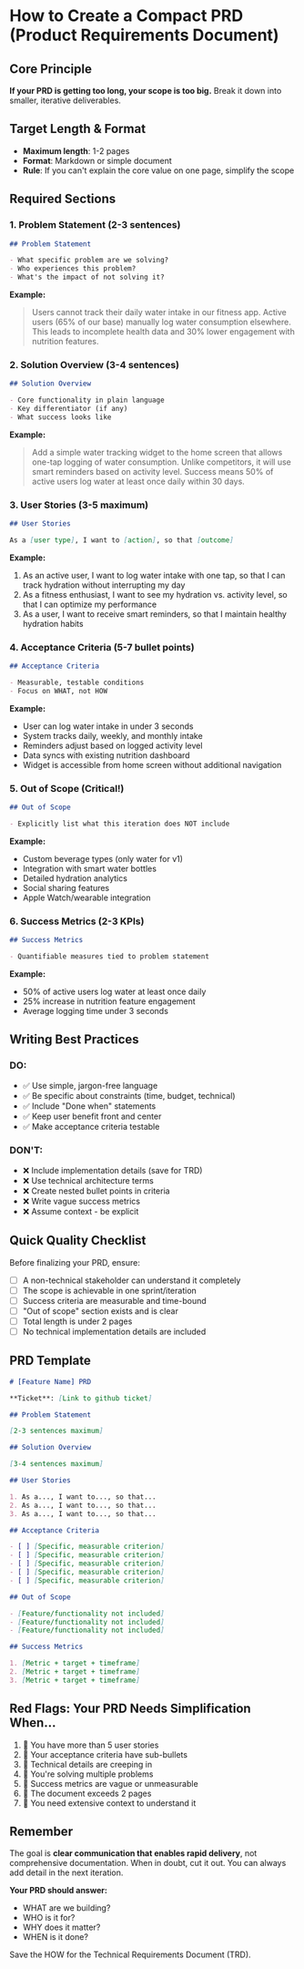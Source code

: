 # How to Create a Compact PRD (Product Requirements Document)

## Core Principle

**If your PRD is getting too long, your scope is too big.** Break it down into smaller, iterative
deliverables.

## Target Length & Format

- **Maximum length**: 1-2 pages
- **Format**: Markdown or simple document
- **Rule**: If you can't explain the core value on one page, simplify the scope

## Required Sections

### 1. Problem Statement (2-3 sentences)

```markdown
## Problem Statement

- What specific problem are we solving?
- Who experiences this problem?
- What's the impact of not solving it?
```

**Example:**
> Users cannot track their daily water intake in our fitness app. Active users (65% of our base)
> manually log water consumption elsewhere. This leads to incomplete health data and 30% lower
> engagement with nutrition features.

### 2. Solution Overview (3-4 sentences)

```markdown
## Solution Overview

- Core functionality in plain language
- Key differentiator (if any)
- What success looks like
```

**Example:**
> Add a simple water tracking widget to the home screen that allows one-tap logging of water
> consumption. Unlike competitors, it will use smart reminders based on activity level. Success
> means
> 50% of active users log water at least once daily within 30 days.

### 3. User Stories (3-5 maximum)

```markdown
## User Stories

As a [user type], I want to [action], so that [outcome]
```

**Example:**

1. As an active user, I want to log water intake with one tap, so that I can track hydration without
   interrupting my day
2. As a fitness enthusiast, I want to see my hydration vs. activity level, so that I can optimize my
   performance
3. As a user, I want to receive smart reminders, so that I maintain healthy hydration habits

### 4. Acceptance Criteria (5-7 bullet points)

```markdown
## Acceptance Criteria

- Measurable, testable conditions
- Focus on WHAT, not HOW
```

**Example:**

- User can log water intake in under 3 seconds
- System tracks daily, weekly, and monthly intake
- Reminders adjust based on logged activity level
- Data syncs with existing nutrition dashboard
- Widget is accessible from home screen without additional navigation

### 5. Out of Scope (Critical!)

```markdown
## Out of Scope

- Explicitly list what this iteration does NOT include
```

**Example:**

- Custom beverage types (only water for v1)
- Integration with smart water bottles
- Detailed hydration analytics
- Social sharing features
- Apple Watch/wearable integration

### 6. Success Metrics (2-3 KPIs)

```markdown
## Success Metrics

- Quantifiable measures tied to problem statement
```

**Example:**

- 50% of active users log water at least once daily
- 25% increase in nutrition feature engagement
- Average logging time under 3 seconds

## Writing Best Practices

### DO:

- ✅ Use simple, jargon-free language
- ✅ Be specific about constraints (time, budget, technical)
- ✅ Include "Done when" statements
- ✅ Keep user benefit front and center
- ✅ Make acceptance criteria testable

### DON'T:

- ❌ Include implementation details (save for TRD)
- ❌ Use technical architecture terms
- ❌ Create nested bullet points in criteria
- ❌ Write vague success metrics
- ❌ Assume context - be explicit

## Quick Quality Checklist

Before finalizing your PRD, ensure:

- [ ] A non-technical stakeholder can understand it completely
- [ ] The scope is achievable in one sprint/iteration
- [ ] Success criteria are measurable and time-bound
- [ ] "Out of scope" section exists and is clear
- [ ] Total length is under 2 pages
- [ ] No technical implementation details are included

## PRD Template

```markdown
# [Feature Name] PRD

**Ticket**: [Link to github ticket]

## Problem Statement

[2-3 sentences maximum]

## Solution Overview

[3-4 sentences maximum]

## User Stories

1. As a..., I want to..., so that...
2. As a..., I want to..., so that...
3. As a..., I want to..., so that...

## Acceptance Criteria

- [ ] [Specific, measurable criterion]
- [ ] [Specific, measurable criterion]
- [ ] [Specific, measurable criterion]
- [ ] [Specific, measurable criterion]
- [ ] [Specific, measurable criterion]

## Out of Scope

- [Feature/functionality not included]
- [Feature/functionality not included]
- [Feature/functionality not included]

## Success Metrics

1. [Metric + target + timeframe]
2. [Metric + target + timeframe]
3. [Metric + target + timeframe]
```

## Red Flags: Your PRD Needs Simplification When...

1. 📛 You have more than 5 user stories
2. 📛 Your acceptance criteria have sub-bullets
3. 📛 Technical details are creeping in
4. 📛 You're solving multiple problems
5. 📛 Success metrics are vague or unmeasurable
6. 📛 The document exceeds 2 pages
7. 📛 You need extensive context to understand it

## Remember

The goal is **clear communication that enables rapid delivery**, not comprehensive documentation.
When in doubt, cut it out. You can always add detail in the next iteration.

**Your PRD should answer:**

- WHAT are we building?
- WHO is it for?
- WHY does it matter?
- WHEN is it done?

Save the HOW for the Technical Requirements Document (TRD).
